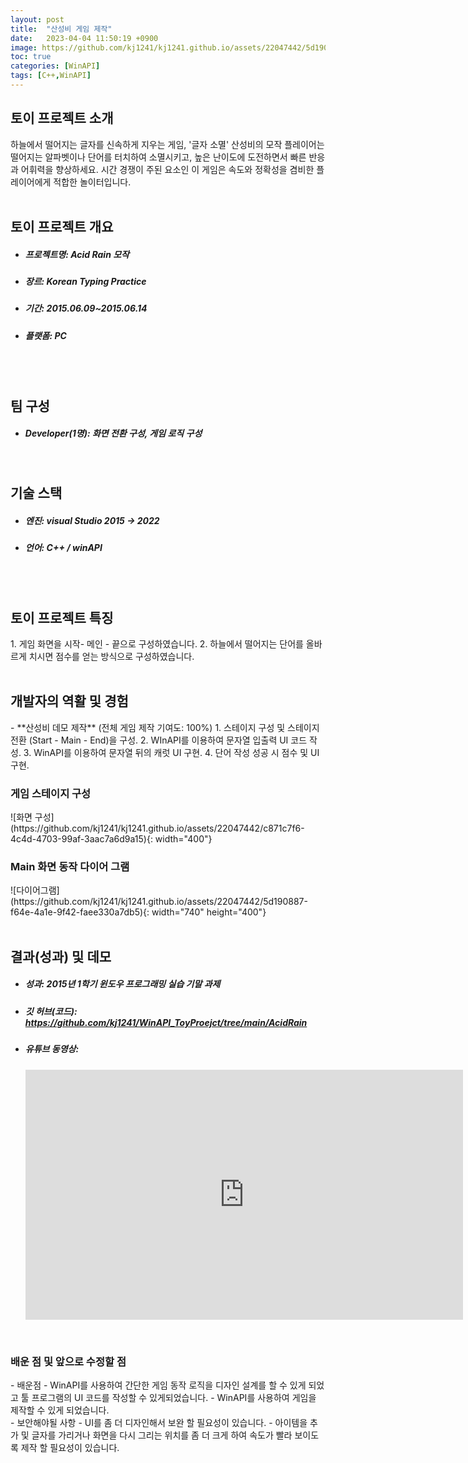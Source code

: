 ```yaml
---
layout: post
title:  "산성비 게임 제작"
date:   2023-04-04 11:50:19 +0900
image: https://github.com/kj1241/kj1241.github.io/assets/22047442/5d190887-f64e-4a1e-9f42-faee330a7db5
toc: true
categories: [WinAPI]
tags: [C++,WinAPI]
---
```


<h2><green1_h2> 토이 프로젝트 소개 </green1_h2></h2>
하늘에서 떨어지는 글자를 신속하게 지우는 게임, '글자 소멸' 산성비의 모작  
플레이어는 떨어지는 알파벳이나 단어를 터치하여 소멸시키고, 높은 난이도에 도전하면서 빠른 반응과 어휘력을 향상하세요.  
시간 경쟁이 주된 요소인 이 게임은 속도와 정확성을 겸비한 플레이어에게 적합한 놀이터입니다.  

<br>
<br>
<h2><green1_h2> 토이 프로젝트 개요 </green1_h2></h2><ul>
<li><h5><green1_h5>프로젝트명: </green1_h5><span> Acid Rain 모작 </span></h5></li>
<li><h5><green1_h5>장르: </green1_h5><span> Korean Typing Practice</span></h5></li>
<li><h5><green1_h5>기간: </green1_h5><span> 2015.06.09~2015.06.14</span></h5></li>
<li><h5><green1_h5>플랫폼: </green1_h5><span> PC </span></h5></li></ul>


<br>
<br>
<h2><green1_h2> 팀 구성 </green1_h2></h2><ul> 
<li><h5><green1_h5>Developer(1명): </green1_h5><span> 화면 전환 구성, 게임 로직 구성 </span></h5></li>
</ul>

<br>
<h2><green1_h2> 기술 스택 </green1_h2></h2><ul>
<li><h5><green1_h5>엔진: </green1_h5><span> visual Studio 2015 → 2022 </span></h5></li>
<li><h5><green1_h5>언어: </green1_h5><span> C++ / winAPI   </span></h5></li>
</ul>

<br>
<br>
<h2 ><green1_h2> 토이 프로젝트 특징 </green1_h2></h2>
1. 게임 화면을 시작- 메인 - 끝으로 구성하였습니다.
2. 하늘에서 떨어지는 단어를 올바르게 치시면 점수를 얻는 방식으로 구성하였습니다.

<br>
<br>
<h2><green1_h2> 개발자의 역활 및 경험 </green1_h2></h2>
- **산성비 데모 제작** <span><red1_error>(전체 게임 제작 기여도: 100%)</red1_error></span>
    1. 스테이지 구성 및 스테이지 전환 (Start - Main - End)을 구성.
    2. WInAPI를 이용하여 문자열 입출력 UI 코드 작성.
    3. WinAPI를 이용하여 문자열 뒤의 캐럿 UI 구현. 
    4. 단어 작성 성공 시 점수 및 UI 구현.


<br>
<h3><green1_h3> 게임 스테이지 구성 </green1_h3></h3>
![화면 구성](https://github.com/kj1241/kj1241.github.io/assets/22047442/c871c7f6-4c4d-4703-99af-3aac7a6d9a15){: width="400"}

<br>
<h3><green1_h3> Main 화면 동작 다이어 그램 </green1_h3></h3>
![다이어그램](https://github.com/kj1241/kj1241.github.io/assets/22047442/5d190887-f64e-4a1e-9f42-faee330a7db5){: width="740" height="400"}



<br>
<br>
<h2><green1_h2> 결과(성과) 및 데모 </green1_h2></h2>
<ul>
<li><h5><green1_h5>성과: </green1_h5><span> 2015년 1학기 윈도우 프로그래밍 실습 기말 과제 </span></h5></li>
<li><h5><green1_h5>깃 허브(코드): </green1_h5><span> 
<a href="https://github.com/kj1241/WinAPI_ToyProejct/tree/main/AcidRain">https://github.com/kj1241/WinAPI_ToyProejct/tree/main/AcidRain</a> </span></h5></li>
<li><h5><green1_h5>유튜브 동영상: </green1_h5></h5> 
<iframe width="700" height="400" src="https://www.youtube.com/embed/eYwX1WuaEYE" title="산성비(WinAPI)" frameborder="0" allow="accelerometer; autoplay; clipboard-write; encrypted-media; gyroscope; picture-in-picture; web-share" allowfullscreen></iframe>
</li>
</ul>


<br>
<h3><green1_h3> 배운 점 및 앞으로 수정할 점 </green1_h3></h3>
- 배운점
    - WinAPI를 사용하여 간단한 게임 동작 로직을 디자인 설계를 할 수 있게 되었고 툴 프로그램의 UI 코드를 작성할 수 있게되었습니다.
    - WinAPI를 사용하여 게임을 제작할 수 있게 되었습니다.
<br>
- 보안해야될 사항
    - UI를 좀 더 디자인해서 보완 할 필요성이 있습니다.
    - 아이템을 추가 및 글자를 가리거나 화면을 다시 그리는 위치를 좀 더 크게 하여 속도가 빨라 보이도록 제작 할 필요성이 있습니다.




